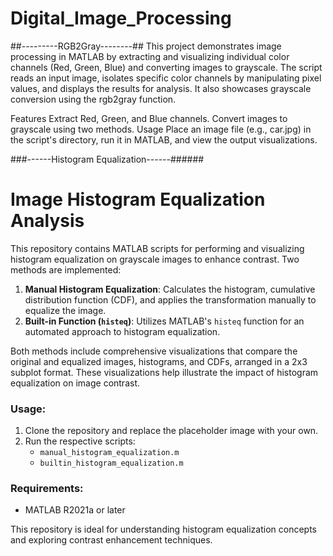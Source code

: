 # Digital_Image_Processing

##---------RGB2Gray--------##
This project demonstrates image processing in MATLAB by extracting and visualizing individual color channels (Red, Green, Blue) and converting images to grayscale. The script reads an input image, isolates specific color channels by manipulating pixel values, and displays the results for analysis. It also showcases grayscale conversion using the rgb2gray function.

Features
Extract Red, Green, and Blue channels.
Convert images to grayscale using two methods.
Usage
Place an image file (e.g., car.jpg) in the script's directory, run it in MATLAB, and view the output visualizations.



###------Histogram Equalization------######
# Image Histogram Equalization Analysis

This repository contains MATLAB scripts for performing and visualizing histogram equalization on grayscale images to enhance contrast. Two methods are implemented:

1. **Manual Histogram Equalization**: Calculates the histogram, cumulative distribution function (CDF), and applies the transformation manually to equalize the image.
2. **Built-in Function (`histeq`)**: Utilizes MATLAB's `histeq` function for an automated approach to histogram equalization.

Both methods include comprehensive visualizations that compare the original and equalized images, histograms, and CDFs, arranged in a 2x3 subplot format. These visualizations help illustrate the impact of histogram equalization on image contrast.

### Usage:
1. Clone the repository and replace the placeholder image with your own.
2. Run the respective scripts:
   - `manual_histogram_equalization.m`
   - `builtin_histogram_equalization.m`

### Requirements:
- MATLAB R2021a or later

This repository is ideal for understanding histogram equalization concepts and exploring contrast enhancement techniques.
